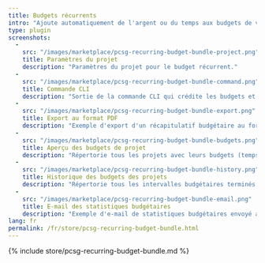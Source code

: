 ```yaml
---
title: Budgets récurrents
intro: "Ajoute automatiquement de l'argent ou du temps aux budgets de vos projets de manière récurrente avec un intervalle personnalisé."
type: plugin
screenshots:
  - 
    src: "/images/marketplace/pcsg-recurring-budget-bundle-project.png"
    title: Paramètres du projet
    description: "Paramètres du projet pour le budget récurrent."
  - 
    src: "/images/marketplace/pcsg-recurring-budget-bundle-command.png"
    title: Commande CLI
    description: "Sortie de la commande CLI qui crédite les budgets et calcule les statistiques du projet."
  - 
    src: "/images/marketplace/pcsg-recurring-budget-bundle-export.png"
    title: Export au format PDF
    description: "Exemple d'export d'un récapitulatif budgétaire au format PDF pour un mois."
  - 
    src: "/images/marketplace/pcsg-recurring-budget-bundle-budgets.png"
    title: Aperçu des budgets de projet
    description: "Répertorie tous les projets avec leurs budgets (temps ou argent) actuellement disponibles et les budgets totaux."
  - 
    src: "/images/marketplace/pcsg-recurring-budget-bundle-history.png"
    title: Historique des budgets des projets
    description: "Répertorie tous les intervalles budgétaires terminés et affiche des statistiques pour chacun d'eux."
  -
    src: "/images/marketplace/pcsg-recurring-budget-bundle-email.png"
    title: E-mail des statistiques budgétaires
    description: "Exemple d'e-mail de statistiques budgétaires envoyé au chef d'équipe de projet après un intervalle budgétaire terminé."
lang: fr
permalink: /fr/store/pcsg-recurring-budget-bundle.html
---
```


{% include store/pcsg-recurring-budget-bundle.md %}
